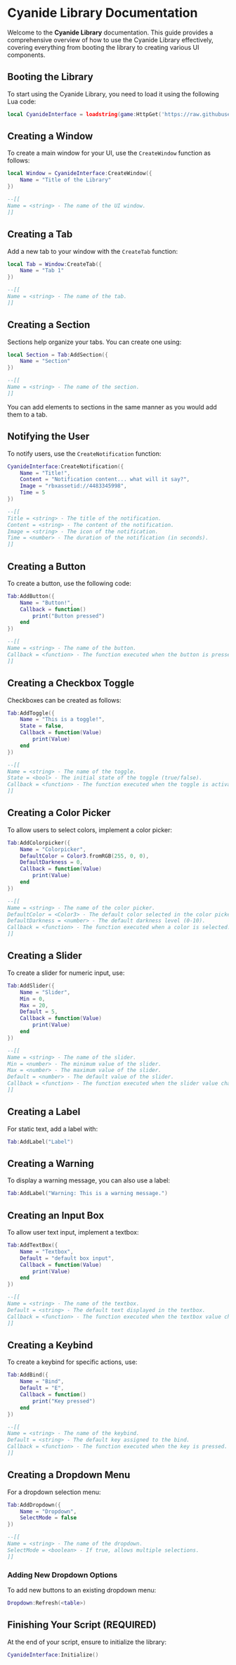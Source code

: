 # Cyanide Library Documentation

Welcome to the **Cyanide Library** documentation. This guide provides a comprehensive overview of how to use the Cyanide Library effectively, covering everything from booting the library to creating various UI components.

## Booting the Library

To start using the Cyanide Library, you need to load it using the following Lua code:

```lua
local CyanideInterface = loadstring(game:HttpGet('https://raw.githubusercontent.com/ImNotACoderAi/Azuma/refs/heads/CyanideBranch/Main.lua'))()
```

## Creating a Window

To create a main window for your UI, use the `CreateWindow` function as follows:

```lua
local Window = CyanideInterface:CreateWindow({
    Name = "Title of the Library"
})

--[[
Name = <string> - The name of the UI window.
]]
```

## Creating a Tab

Add a new tab to your window with the `CreateTab` function:

```lua
local Tab = Window:CreateTab({
    Name = "Tab 1"
})

--[[
Name = <string> - The name of the tab.
]]
```

## Creating a Section

Sections help organize your tabs. You can create one using:

```lua
local Section = Tab:AddSection({
    Name = "Section"
})

--[[
Name = <string> - The name of the section.
]]
```

You can add elements to sections in the same manner as you would add them to a tab.

## Notifying the User

To notify users, use the `CreateNotification` function:

```lua
CyanideInterface:CreateNotification({
    Name = "Title!",
    Content = "Notification content... what will it say?",
    Image = "rbxassetid://4483345998",
    Time = 5
})

--[[
Title = <string> - The title of the notification.
Content = <string> - The content of the notification.
Image = <string> - The icon of the notification.
Time = <number> - The duration of the notification (in seconds).
]]
```

## Creating a Button

To create a button, use the following code:

```lua
Tab:AddButton({
    Name = "Button!",
    Callback = function()
        print("Button pressed")
    end    
})

--[[
Name = <string> - The name of the button.
Callback = <function> - The function executed when the button is pressed.
]]
```

## Creating a Checkbox Toggle

Checkboxes can be created as follows:

```lua
Tab:AddToggle({
    Name = "This is a toggle!",
    State = false,
    Callback = function(Value)
        print(Value)
    end    
})

--[[
Name = <string> - The name of the toggle.
State = <bool> - The initial state of the toggle (true/false).
Callback = <function> - The function executed when the toggle is activated/deactivated.
]]
```

## Creating a Color Picker

To allow users to select colors, implement a color picker:

```lua
Tab:AddColorpicker({
    Name = "Colorpicker",
    DefaultColor = Color3.fromRGB(255, 0, 0),
    DefaultDarkness = 0,
    Callback = function(Value)
        print(Value)
    end    
})

--[[
Name = <string> - The name of the color picker.
DefaultColor = <Color3> - The default color selected in the color picker.
DefaultDarkness = <number> - The default darkness level (0-10).
Callback = <function> - The function executed when a color is selected.
]]
```

## Creating a Slider

To create a slider for numeric input, use:

```lua
Tab:AddSlider({
    Name = "Slider",
    Min = 0,
    Max = 20,
    Default = 5,
    Callback = function(Value)
        print(Value)
    end    
})

--[[
Name = <string> - The name of the slider.
Min = <number> - The minimum value of the slider.
Max = <number> - The maximum value of the slider.
Default = <number> - The default value of the slider.
Callback = <function> - The function executed when the slider value changes.
]]
```

## Creating a Label

For static text, add a label with:

```lua
Tab:AddLabel("Label")
```

## Creating a Warning

To display a warning message, you can also use a label:

```lua
Tab:AddLabel("Warning: This is a warning message.")
```

## Creating an Input Box

To allow user text input, implement a textbox:

```lua
Tab:AddTextBox({
    Name = "Textbox",
    Default = "default box input",
    Callback = function(Value)
        print(Value)
    end    
})

--[[
Name = <string> - The name of the textbox.
Default = <string> - The default text displayed in the textbox.
Callback = <function> - The function executed when the textbox value changes.
]]
```

## Creating a Keybind

To create a keybind for specific actions, use:

```lua
Tab:AddBind({
    Name = "Bind",
    Default = "E",
    Callback = function()
        print("Key pressed")
    end    
})

--[[
Name = <string> - The name of the keybind.
Default = <string> - The default key assigned to the bind.
Callback = <function> - The function executed when the key is pressed.
]]
```

## Creating a Dropdown Menu

For a dropdown selection menu:

```lua
Tab:AddDropdown({
    Name = "Dropdown",
    SelectMode = false  
})

--[[
Name = <string> - The name of the dropdown.
SelectMode = <boolean> - If true, allows multiple selections.
]]
```

### Adding New Dropdown Options

To add new buttons to an existing dropdown menu:

```lua
Dropdown:Refresh(<table>)
```

## Finishing Your Script (REQUIRED)

At the end of your script, ensure to initialize the library:

```lua
CyanideInterface:Initialize()
```
